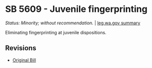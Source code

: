 # SB 5609 - Juvenile fingerprinting
*Status: Minority; without recommendation.* | [leg.wa.gov summary](https://app.leg.wa.gov/billsummary?BillNumber=5609&Year=2021)

Eliminating fingerprinting at juvenile dispositions.

## Revisions
* [Original Bill](1/)